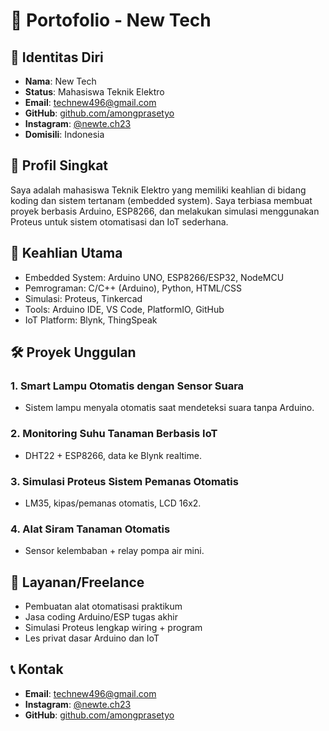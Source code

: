 
# 📄 Portofolio - New Tech

## 👤 Identitas Diri
- **Nama**: New Tech
- **Status**: Mahasiswa Teknik Elektro  
- **Email**: technew496@gmail.com
- **GitHub**: [github.com/amongprasetyo](#)  
- **Instagram**: [@newte.ch23](#)  
- **Domisili**: Indonesia  

## 🎯 Profil Singkat
Saya adalah mahasiswa Teknik Elektro yang memiliki keahlian di bidang koding dan sistem tertanam (embedded system). Saya terbiasa membuat proyek berbasis Arduino, ESP8266, dan melakukan simulasi menggunakan Proteus untuk sistem otomatisasi dan IoT sederhana.

## 🧠 Keahlian Utama
- Embedded System: Arduino UNO, ESP8266/ESP32, NodeMCU  
- Pemrograman: C/C++ (Arduino), Python, HTML/CSS  
- Simulasi: Proteus, Tinkercad  
- Tools: Arduino IDE, VS Code, PlatformIO, GitHub  
- IoT Platform: Blynk, ThingSpeak  

## 🛠️ Proyek Unggulan

### 1. Smart Lampu Otomatis dengan Sensor Suara
- Sistem lampu menyala otomatis saat mendeteksi suara tanpa Arduino.

### 2. Monitoring Suhu Tanaman Berbasis IoT
- DHT22 + ESP8266, data ke Blynk realtime.

### 3. Simulasi Proteus Sistem Pemanas Otomatis
- LM35, kipas/pemanas otomatis, LCD 16x2.

### 4. Alat Siram Tanaman Otomatis
- Sensor kelembaban + relay pompa air mini.

## 💼 Layanan/Freelance
- Pembuatan alat otomatisasi praktikum  
- Jasa coding Arduino/ESP tugas akhir  
- Simulasi Proteus lengkap wiring + program  
- Les privat dasar Arduino dan IoT  

## 📞 Kontak
- **Email**: technew496@gmail.com  
- **Instagram**: [@newte.ch23](#)  
- **GitHub**: [github.com/amongprasetyo](#)  
